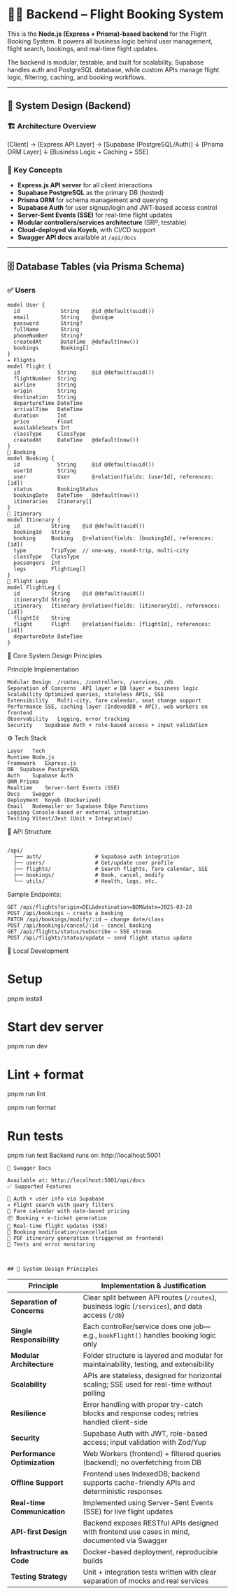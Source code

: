 # 🧑‍💻 Backend – Flight Booking System

This is the **Node.js (Express + Prisma)-based backend** for the Flight Booking System. It powers all business logic behind user management, flight search, bookings, and real-time flight updates.

The backend is modular, testable, and built for scalability. Supabase handles auth and PostgreSQL database, while custom APIs manage flight logic, filtering, caching, and booking workflows.

---

## 🧱 System Design (Backend)

### 🏗️ Architecture Overview

[Client] → [Express API Layer] → [Supabase (PostgreSQL/Auth)] ↓ [Prisma ORM Layer] ↓ [Business Logic + Caching + SSE]

### 🧩 Key Concepts

- **Express.js API server** for all client interactions
- **Supabase PostgreSQL** as the primary DB (hosted)
- **Prisma ORM** for schema management and querying
- **Supabase Auth** for user signup/login and JWT-based access control
- **Server-Sent Events (SSE)** for real-time flight updates
- **Modular controllers/services architecture** (SRP, testable)
- **Cloud-deployed via Koyeb**, with CI/CD support
- **Swagger API docs** available at `/api/docs`

---

## 🗄️ Database Tables (via Prisma Schema)

### ✅ Users

```prisma
model User {
  id             String    @id @default(uuid())
  email          String    @unique
  password       String?
  fullName       String
  phoneNumber    String?
  createdAt      DateTime  @default(now())
  bookings       Booking[]
}
✈️ Flights
model Flight {
  id            String     @id @default(uuid())
  flightNumber  String
  airline       String
  origin        String
  destination   String
  departureTime DateTime
  arrivalTime   DateTime
  duration      Int
  price         Float
  availableSeats Int
  classType     ClassType
  createdAt     DateTime   @default(now())
}
🧳 Booking
model Booking {
  id            String     @id @default(uuid())
  userId        String
  user          User       @relation(fields: [userId], references: [id])
  status        BookingStatus
  bookingDate   DateTime   @default(now())
  itineraries   Itinerary[]
}
🔀 Itinerary
model Itinerary {
  id          String    @id @default(uuid())
  bookingId   String
  booking     Booking   @relation(fields: [bookingId], references: [id])
  type        TripType  // one-way, round-trip, multi-city
  classType   ClassType
  passengers  Int
  legs        FlightLeg[]
}
🧱 Flight Legs
model FlightLeg {
  id          String    @id @default(uuid())
  itineraryId String
  itinerary   Itinerary @relation(fields: [itineraryId], references: [id])
  flightId    String
  flight      Flight    @relation(fields: [flightId], references: [id])
  departureDate DateTime
}

```

🧠 Core System Design Principles

Principle Implementation

```
Modular Design	/routes, /controllers, /services, /db
Separation of Concerns	API layer ≠ DB layer ≠ business logic
Scalability	Optimized queries, stateless APIs, SSE
Extensibility	Multi-city, fare calendar, seat change support
Performance	SSE, caching layer (IndexedDB + API), web workers on frontend
Observability	Logging, error tracking
Security	Supabase Auth + role-based access + input validation
```

⚙️ Tech Stack

```
Layer	Tech
Runtime	Node.js
Framework	Express.js
DB	Supabase PostgreSQL
Auth	Supabase Auth
ORM	Prisma
Realtime	Server-Sent Events (SSE)
Docs	Swagger
Deployment	Koyeb (Dockerized)
Email	Nodemailer or Supabase Edge Functions
Logging	Console-based or external integration
Testing	Vitest/Jest (Unit + Integration)
```

🔌 API Structure

```

/api/
  ├── auth/                 # Supabase auth integration
  ├── users/                # Get/update user profile
  ├── flights/              # Search flights, fare calendar, SSE
  ├── bookings/             # Book, cancel, modify
  └── utils/                # Health, logs, etc.
```

Sample Endpoints:

```
GET /api/flights?origin=DEL&destination=BOM&date=2025-03-28
POST /api/bookings – create a booking
PATCH /api/bookings/modify/:id – change date/class
POST /api/bookings/cancel/:id – cancel booking
GET /api/flights/status/subscribe – SSE stream
POST /api/flights/status/update – send flight status update
```

🧪 Local Development

# Setup

pnpm install

# Start dev server

pnpm run dev

# Lint + format

pnpm run lint

pnpm run format

# Run tests

pnpm run test
Backend runs on: http://localhost:5001

```
📜 Swagger Docs

Available at: http://localhost:5001/api/docs
✅ Supported Features

🔐 Auth + user info via Supabase
✈️ Flight search with query filters
📆 Fare calendar with date-based pricing
📦 Booking + e-ticket generation
🛫 Real-time flight updates (SSE)
🧾 Booking modification/cancellation
🧠 PDF itinerary generation (triggered on frontend)
🧪 Tests and error monitoring



## 🧠 System Design Principles
```

| Principle                    | Implementation & Justification                                                                    |
| ---------------------------- | ------------------------------------------------------------------------------------------------- |
| **Separation of Concerns**   | Clear split between API routes (`/routes`), business logic (`/services`), and data access (`/db`) |
| **Single Responsibility**    | Each controller/service does one job—e.g., `bookFlight()` handles booking logic only              |
| **Modular Architecture**     | Folder structure is layered and modular for maintainability, testing, and extensibility           |
| **Scalability**              | APIs are stateless, designed for horizontal scaling; SSE used for real-time without polling       |
| **Resilience**               | Error handling with proper try-catch blocks and response codes; retries handled client-side       |
| **Security**                 | Supabase Auth with JWT, role-based access; input validation with Zod/Yup                          |
| **Performance Optimization** | Web Workers (frontend) + filtered queries (backend); no overfetching from DB                      |
| **Offline Support**          | Frontend uses IndexedDB; backend supports cache-friendly APIs and deterministic responses         |
| **Real-time Communication**  | Implemented using Server-Sent Events (SSE) for live flight updates                                |
| **API-first Design**         | Backend exposes RESTful APIs designed with frontend use cases in mind, documented via Swagger     |
| **Infrastructure as Code**   | Docker-based deployment, reproducible builds                                                      |
| **Testing Strategy**         | Unit + integration tests written with clear separation of mocks and real services                 |
